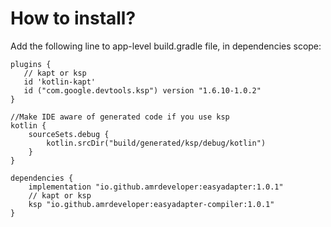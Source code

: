 # How to install?

Add the following line to app-level build.gradle file, in dependencies scope:

```
plugins {
   // kapt or ksp
   id 'kotlin-kapt'
   id ("com.google.devtools.ksp") version "1.6.10-1.0.2"
}

//Make IDE aware of generated code if you use ksp
kotlin {
    sourceSets.debug {
        kotlin.srcDir("build/generated/ksp/debug/kotlin")
    }
}

dependencies {
    implementation "io.github.amrdeveloper:easyadapter:1.0.1"
    // kapt or ksp
    ksp "io.github.amrdeveloper:easyadapter-compiler:1.0.1"
}
```